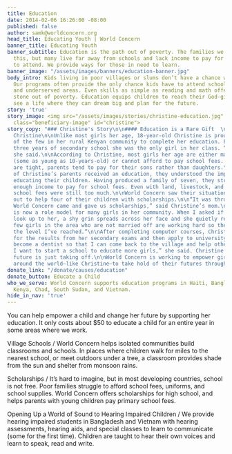```yaml
---
title: Education
date: 2014-02-06 16:26:00 -08:00
published: false
author: samk@worldconcern.org
head_title: Educating Youth | World Concern
banner_title: Educating Youth
banner_subtitle: Education is the path out of poverty. The families we work with know
  this, but many live far away from schools and lack income to pay for their children
  to attend. We provide ways for those in need to learn.
banner_image: "/assets/images/banners/education-banner.jpg"
body_intro: Kids living in poor villages or slums don’t have a chance without an education.
  Our programs often provide the only chance kids have to attend school in remote
  and underserved areas. Even skills as simple as reading and math offer a stepping
  stone out of poverty. Education equips children to reach their God-given potential—and
  see a life where they can dream big and plan for the future.
story: 'true'
story_image: <img src="/assets/images/stories/christine-education.jpg" alt="Christine"
  class="beneficiary-image" id="christine">
story_copy: "### Christine's Story\n\n#### Education is a Rare Gift  \nfor Girls like
  Christine\n\nUnlike most girls her age, 18-year-old Christine is proud to be one
  of the few in her rural Kenyan community to complete her education. For her first
  three years of secondary school she was the only girl in her class. “It was difficult,”
  she said.\n\nAccording to Christine, most girls her age are either married off young
  (some as young as 10-years-old) or cannot afford to pay school fees. When finances
  are tight, parents tend to pay for their sons rather than daughters.\n\nThough neither
  of Christine’s parents received an education, they understood the importance of
  educating their children. Having produced a family of seven, they struggled to generate
  enough income to pay for school fees. Even with land, livestock, and a small shop,
  school fees were still too much.\n\nWorld Concern saw their situation and reached
  out to help four of their children with scholarships.\n\n“It was through God that
  World Concern came and gave us scholarships,” said Christine’s mom.\n\nChristine
  is now a role model for many girls in her community. When I asked if other girls
  look up to her, a shy grin spreads across her face and she quietly responds, “The
  few girls in the area who are not married off are working hard so they can reach
  the level I’ve reached.”\n\nAfter completing computer courses, Christine will wait
  for the results from her secondary exams and then apply to university. “I want to
  become a dentist so that I can come back to the village and help others. One day
  I want to start a school to educate more girls,” she said. Christine’s role-model
  future is just taking off.\n\nWorld Concern is working to empower girls and boys
  around the world—like Christine—to take hold of their futures through education."
donate_link: "/donate/causes/education"
donate_button: Educate a Child
who_we_serve: World Concern supports education programs in Haiti, Bangladesh, Laos,
  Kenya, Chad, South Sudan, and Vietnam.
hide_in_nav: 'true'
---
```


<p>You can help empower a child and change her future by supporting her education. It only costs about $50 to educate a child for an entire year in some areas where we work.</p>
<div class="panel">
  <p>
    <span class="highlight">Village Schools /</span>
    World Concern helps isolated communities build classrooms and schools. In places where children walk for miles to the nearest school, or meet outdoors under a tree, a classroom provides shade from the sun and shelter from monsoon rains.</p>
  <p>
    <span class="highlight">Scholarships /</span>
    It’s hard to imagine, but in most developing countries, school is not free. Poor families struggle to afford school fees, uniforms, and school supplies. World Concern offers scholarships for high school, and helps parents with young children pay
    primary school fees.</p>
  <p>
    <span class="highlight">Opening Up a World of Sound to Hearing Impaired Children /</span>
    We provide hearing impaired students in Bangladesh and Vietnam with hearing assessments, hearing aids, and special classes to learn to communicate (some for the first time). Children are taught to hear their own voices and learn to speak, read and
    write.</p>
</div>
